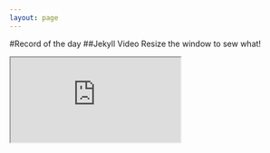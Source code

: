 ```yaml
---
layout: page
---
```

#Record of the day
##Jekyll Video
Resize the window to sew what!

<div class="container"> 
  <iframe class="ratio ratio-16x9" src="https://www.youtube.com/embed/iIBkOWY5aAA"></iframe>
</div>

